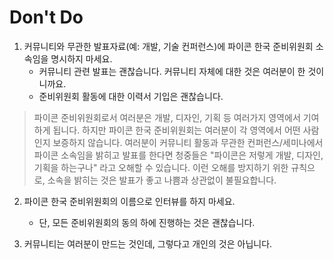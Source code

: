 # Don't Do
1. 커뮤니티와 무관한 발표자료(예: 개발, 기술 컨퍼런스)에 파이콘 한국 준비위원회 소속임을 명시하지 마세요.
    - 커뮤니티 관련 발표는 괜찮습니다. 커뮤니티 자체에 대한 것은 여러분이 한 것이니까요. 
    - 준비위원회 활동에 대한 이력서 기입은 괜찮습니다.
>파이콘 준비위원회로서 여러분은 개발, 디자인, 기획 등 여러가지 영역에서 기여하게 됩니다. 하지만 파이콘 한국 준비위원회는 여러분이 각 영역에서 어떤 사람인지 보증하지 않습니다. 여러분이 커뮤니티 활동과 무관한 컨퍼런스/세미나에서 파이콘 소속임을 밝히고 발표를 한다면 청중들은 "파이콘은 저렇게 개발, 디자인, 기획을 하는구나" 라고 오해할 수 있습니다. 이런 오해를 방지하기 위한 규칙으로, 소속을 밝히는 것은 발표가 좋고 나쁨과 상관없이 불필요합니다.

2. 파이콘 한국 준비위원회의 이름으로 인터뷰를 하지 마세요.
    - 단, 모든 준비위원회의 동의 하에 진행하는 것은 괜찮습니다.
    
3. 커뮤니티는 여러분이 만드는 것인데, 그렇다고 개인의 것은 아닙니다.
